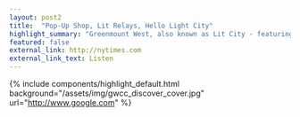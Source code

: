 ```yaml
---
layout: post2
title:  "Pop-Up Shop, Lit Relays, Hello Light City"
highlight_summary: "Greenmount West, also known as Lit City - featuring the Superheroes of Greenmount West: A Light City Project"
featured: false
external_link: http://nytimes.com
external_link_text: Listen
---
```


{%  include components/highlight_default.html
    background="/assets/img/gwcc_discover_cover.jpg"
    url="http://www.google.com"
%}
